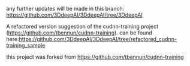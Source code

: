 any further updates will be made in this branch: https://github.com/3DdeepAI/3DdeepAI/tree/3DdeepAI

A refactored version suggestion of the cudnn-training project (https://github.com/tbennun/cudnn-training). can be found here:https://github.com/3DdeepAI/3DdeepAI/tree/refactored_cudnn-training_sample


this project was forked from https://github.com/tbennun/cudnn-training

